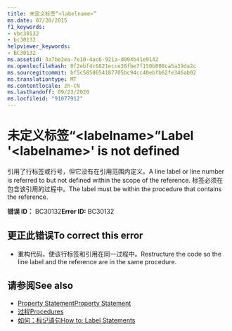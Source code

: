 ```yaml
---
title: 未定义标签“<labelname>”
ms.date: 07/20/2015
f1_keywords:
- vbc30132
- bc30132
helpviewer_keywords:
- BC30132
ms.assetid: 3a7be2ea-7e10-4ac6-921a-d094b41e9142
ms.openlocfilehash: 0f2ebf4c6821ecce38fbe7f150b008ca5a39da2c
ms.sourcegitcommit: bf5c5850654187705bc94cc40ebfb62fe346ab02
ms.translationtype: MT
ms.contentlocale: zh-CN
ms.lasthandoff: 09/23/2020
ms.locfileid: "91077912"
---
```

# <a name="label-labelname-is-not-defined"></a><span data-ttu-id="89d4b-102">未定义标签“\<labelname>”</span><span class="sxs-lookup"><span data-stu-id="89d4b-102">Label '\<labelname>' is not defined</span></span>

<span data-ttu-id="89d4b-103">引用了行标签或行号，但它没有在引用范围内定义。</span><span class="sxs-lookup"><span data-stu-id="89d4b-103">A line label or line number is referred to but not defined within the scope of the reference.</span></span> <span data-ttu-id="89d4b-104">标签必须在包含该引用的过程中。</span><span class="sxs-lookup"><span data-stu-id="89d4b-104">The label must be within the procedure that contains the reference.</span></span>  
  
 <span data-ttu-id="89d4b-105">**错误 ID：** BC30132</span><span class="sxs-lookup"><span data-stu-id="89d4b-105">**Error ID:** BC30132</span></span>  
  
## <a name="to-correct-this-error"></a><span data-ttu-id="89d4b-106">更正此错误</span><span class="sxs-lookup"><span data-stu-id="89d4b-106">To correct this error</span></span>  
  
- <span data-ttu-id="89d4b-107">重构代码，使该行标签和引用在同一过程中。</span><span class="sxs-lookup"><span data-stu-id="89d4b-107">Restructure the code so the line label and the reference are in the same procedure.</span></span>  
  
## <a name="see-also"></a><span data-ttu-id="89d4b-108">请参阅</span><span class="sxs-lookup"><span data-stu-id="89d4b-108">See also</span></span>

- [<span data-ttu-id="89d4b-109">Property Statement</span><span class="sxs-lookup"><span data-stu-id="89d4b-109">Property Statement</span></span>](../language-reference/statements/property-statement.md)
- [<span data-ttu-id="89d4b-110">过程</span><span class="sxs-lookup"><span data-stu-id="89d4b-110">Procedures</span></span>](../programming-guide/language-features/procedures/index.md)
- [<span data-ttu-id="89d4b-111">如何：标记语句</span><span class="sxs-lookup"><span data-stu-id="89d4b-111">How to: Label Statements</span></span>](../programming-guide/program-structure/how-to-label-statements.md)
